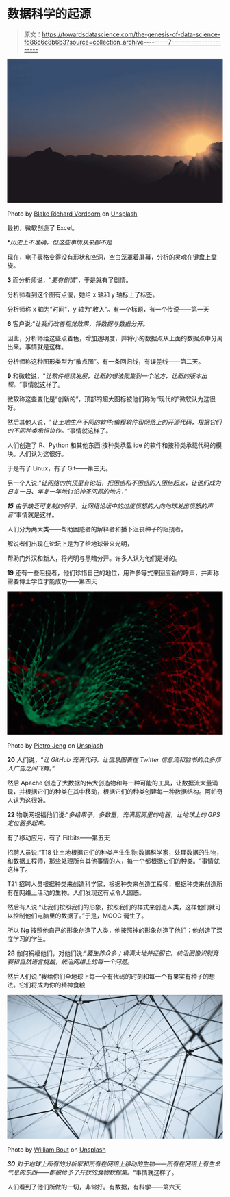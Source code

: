 # 数据科学的起源

> 原文：<https://towardsdatascience.com/the-genesis-of-data-science-fd86c6c8b6b3?source=collection_archive---------7----------------------->

![](img/6a9c1e36e0e048b68864f61a99bbf513.png)

Photo by [Blake Richard Verdoorn](https://unsplash.com/photos/ixbSaWYYOwY?utm_source=unsplash&utm_medium=referral&utm_content=creditCopyText) on [Unsplash](https://unsplash.com/?utm_source=unsplash&utm_medium=referral&utm_content=creditCopyText)

最初，微软创造了 Excel。

**历史上不准确，但这些事情从来都不是*

现在，电子表格变得没有形状和空洞，空白笼罩着屏幕，分析的灵魂在键盘上盘旋。

**3** 而分析师说，“*要有剧情*”，于是就有了剧情。

分析师看到这个图有点傻，她给 x 轴和 y 轴标上了标签。

分析师称 x 轴为“时间”，y 轴为“收入”。有一个标题，有一个传说——第一天

**6** 客户说:“*让我们改善视觉效果，将数据与数据分开。*

因此，分析师给这些点着色，增加透明度，并将小的数据点从上面的数据点中分离出来。事情就是这样。

分析师称这种图形类型为“散点图”。有一条回归线，有误差线——第二天。

**9** 和微软说，“*让软件继续发展，让新的想法聚集到一个地方，让新的版本出现。*“事情就这样了。

微软称这些变化是“创新的”，顶部的超大图标被他们称为“现代的”微软认为这很好。

然后其他人说，"*让土地生产不同的软件:编程软件和网络上的开源代码，根据它们的不同种类承担协作。*“事情就这样了。

人们创造了 R、Python 和其他东西:按种类承载 ide 的软件和按种类承载代码的模块。人们认为这很好。

于是有了 Linux，有了 Git——第三天。

另一个人说:“*让网络的拱顶里有论坛，把困惑和不困惑的人团结起来，让他们成为日复一日、年复一年地讨论神圣问题的地方，”*

***15*** *由于缺乏可复制的例子，让网络论坛中的过度愤怒的人向地球发出愤怒的声音*“事情就是这样。

人们分为两大类——帮助困惑者的解释者和播下沮丧种子的阻挠者。

解说者们出现在论坛上是为了给地球带来光明，

帮助门外汉和新人，将光明与黑暗分开。许多人认为他们是好的。

**19** 还有一些阻挠者，他们珍惜自己的地位，用许多等式来回应新的呼声，并声称需要博士学位才能成功——第四天

![](img/f185f86d0f5b6a2bf117a1527098a6ba.png)

Photo by [Pietro Jeng](https://unsplash.com/photos/n6B49lTx7NM?utm_source=unsplash&utm_medium=referral&utm_content=creditCopyText) on [Unsplash](https://unsplash.com/?utm_source=unsplash&utm_medium=referral&utm_content=creditCopyText)

**20** 人们说，“*让 GitHub 充满代码，让信息图表在 Twitter 信息流和脸书的众多烦人广告之间飞舞。*”

然后 Apache 创造了大数据的伟大创造物和每一种可能的工具，让数据流大量涌现，并根据它们的种类在其中移动，根据它们的种类创建每一种数据结构。阿帕奇人认为这很好。

**22** 物联网祝福他们说:“*多结果子，多数量，充满厨房里的电器，让地球上的 GPS 定位器多起来。*

有了移动应用，有了 Fitbits——第五天

招聘人员说:“T18 让土地根据它们的种类产生生物:数据科学家，处理数据的生物，和数据工程师，那些处理所有其他事情的人，每一个都根据它们的种类。“事情就这样了。

T21:招聘人员根据种类来创造科学家，根据种类来创造工程师，根据种类来创造所有在网络上活动的生物。人们发现这有点令人困惑。

然后有人说:“让我们按照我们的形象，按照我们的样式来创造人类，这样他们就可以控制他们电脑里的数据了。”于是，MOOC 诞生了。

所以 Ng 按照他自己的形象创造了人类，他按照神的形象创造了他们；他创造了深度学习的学生。

**28** 伽何祝福他们，对他们说:“*要生养众多；填满大地并征服它。统治图像识别竞赛和自然语言挑战，统治网络上的每一个问题。*

然后人们说:“我给你们全地球上每一个有代码的时刻和每一个有果实有种子的想法。它们将成为你的精神食粮

![](img/bda701d4c082c11567ccdbfe80710dd4.png)

Photo by [William Bout](https://unsplash.com/photos/RkJF2BMrLJc?utm_source=unsplash&utm_medium=referral&utm_content=creditCopyText) on [Unsplash](https://unsplash.com/?utm_source=unsplash&utm_medium=referral&utm_content=creditCopyText)

***30*** *对于地球上所有的分析家和所有在网络上移动的生物——所有在网络上有生命气息的东西——都被给予了开放的食物数据集。*“事情就这样了。

人们看到了他们所做的一切，非常好。有数据，有科学——第六天